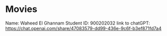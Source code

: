 # Movies
Name: Waheed El Ghannam
Student ID: 900202032
link to chatGPT: https://chat.openai.com/share/47083579-dd99-436e-9c6f-b3ef871fd7a4
